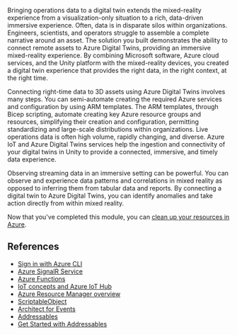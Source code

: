 Bringing operations data to a digital twin extends the mixed-reality experience from a visualization-only situation to a rich, data-driven immersive experience. Often, data is in disparate silos within organizations. Engineers, scientists, and operators struggle to assemble a complete narrative around an asset. The solution you built demonstrates the ability to connect remote assets to Azure Digital Twins, providing an immersive mixed-reality experience. By combining Microsoft software, Azure cloud services, and the Unity platform with the mixed-reality devices, you created a digital twin experience that provides the right data, in the right context, at the right time.

Connecting right-time data to 3D assets using Azure Digital Twins involves many steps. You can semi-automate creating the required Azure services and configuration by using ARM templates. The ARM templates, through Bicep scripting, automate creating key Azure resource groups and resources, simplifying their creation and configuration, permitting standardizing and large-scale distributions within organizations. Live operations data is often high volume, rapidly changing, and diverse. Azure IoT and Azure Digital Twins services help the ingestion and connectivity of your digital twins in Unity to provide a connected, immersive, and timely data experience.

Observing streaming data in an immersive setting can be powerful. You can observe and experience data patterns and correlations in mixed reality as opposed to inferring them from tabular data and reports. By connecting a digital twin to Azure Digital Twins, you can identify anomalies and take action directly from within mixed reality.

Now that you've completed this module, you can [clean up your resources in Azure](/azure/azure-resource-manager/management/manage-resources-portal#delete-resources).

## References

* [Sign in with Azure CLI](/cli/azure/authenticate-azure-cli)
* [Azure SignalR Service](https://azure.microsoft.com/products/signalr-service/)
* [Azure Functions](https://azure.microsoft.com/products/functions/)
* [IoT concepts and Azure IoT Hub](/azure/iot-hub/iot-concepts-and-iot-hub)
* [Azure Resource Manager overview](/azure/azure-resource-manager/management/overview)
* [ScriptableObject](https://docs.unity3d.com/Manual/class-ScriptableObject.html)
* [Architect for Events](https://unity.com/how-to/architect-game-code-scriptable-objects#architect-events)
* [Addressables](https://docs.unity3d.com/Manual/com.unity.addressables.html)
* [Get Started with Addressables](https://learn.unity.com/course/get-started-with-addressables)
